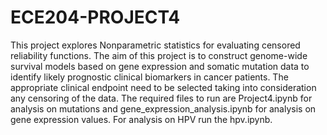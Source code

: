 # ECE204-PROJECT4

This project explores Nonparametric statistics for evaluating censored reliability functions. 
The aim of this project is to construct genome-wide survival models based on gene expression and somatic mutation data to identify likely prognostic clinical biomarkers in cancer patients. The 
appropriate clinical endpoint need to be selected taking into consideration any censoring of the data. 
The required files to run are Project4.ipynb for analysis on mutations and gene_expression_analysis.ipynb for analysis on gene expression values.
For analysis on HPV run the hpv.ipynb.
